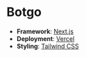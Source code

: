 # Botgo

-  **Framework**: [Next.js](https://nextjs.org/)
-  **Deployment**: [Vercel](https://vercel.com)
-  **Styling**: [Tailwind CSS](https://tailwindcss.com)
